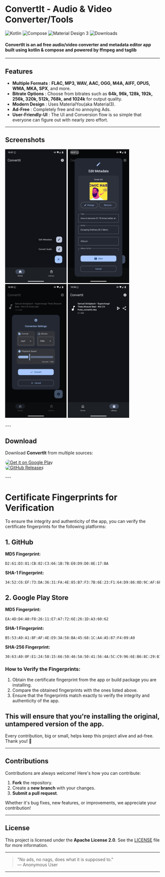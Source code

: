 # ConvertIt - Audio & Video Converter/Tools
![Kotlin](https://img.shields.io/badge/Kotlin-7F52FF?style=for-the-badge&logo=kotlin&logoColor=white)
![Compose](https://img.shields.io/badge/Jetpack_Compose-343434?style=for-the-badge&logo=jetpack-compose)
![Material Design 3](https://img.shields.io/badge/Material%203-4285F4?style=for-the-badge&logo=material-design&logoColor=white)
![Downloads](https://img.shields.io/github/downloads/TheByteArray/ConvertIt/total?style=for-the-badge&logo=download)

#### **ConvertIt** is an ad free audio/video converter and metadata editor app built using kotlin & compose and powered by ffmpeg and taglib
---

## Features
- **Multiple Formats** : **FLAC, MP3, WAV, AAC, OGG, M4A, AIFF, OPUS, WMA, MKA, SPX**, and more.
- **Bitrate Options** : Choose from bitrates such as **64k, 96k, 128k, 192k, 256k, 320k, 512k, 768k, and 1024k** for output quality.
- **Modern Design** : Uses MaterialYou(aka Material3).
- **Ad-Free** : Completely free and no annoying Ads.
- **User-Friendly-UI** : The UI and Conversion flow is so simple that everyone can figure out with nearly zero effort.

---

## Screenshots

<p align="left">
  <img src="images/image1.png" alt="Screenshot 1" width="200"/>
  <img src="images/image2.png" alt="Screenshot 2" width="200"/>
  <img src="images/image3.png" alt="Screenshot 3" width="200"/>
  <img src="images/image4.png" alt="Screenshot 3" width="200"/>
</p>
---

## Download

Download **ConvertIt** from multiple sources:

<p align="left">
  <a href="https://play.google.com/store/apps/details?id=com.nasahacker.convertit" target="_blank">
    <img alt="Get it on Google Play" style="border-radius:10px" src="https://img.shields.io/badge/Get%20it%20on-Google%20Play-4285F4?style=for-the-badge&logo=google-play&logoColor=white" width="200"/>
  </a>
  <br/>
  <a href="https://github.com/thebytearray/Convertit/releases" target="_blank">
    <img alt="GitHub Releases" style="border-radius:10px" src="https://img.shields.io/github/v/release/thebytearray/Convertit?style=for-the-badge&logo=github&logoColor=white" width="200"/>
  </a>
</p>
---

# Certificate Fingerprints for Verification

To ensure the integrity and authenticity of the app, you can verify the certificate fingerprints for the following platforms:

## 1. GitHub

**MD5 Fingerprint:**
```
D2:61:D3:81:CB:02:C3:66:1B:7B:E0:D9:D0:8E:17:BA
```
**SHA-1 Fingerprint:**
```
34:52:C6:EF:73:DA:36:31:FA:4E:85:B7:F3:7B:6E:23:F1:64:D9:86:0D:9C:AF:6F:F1:BB:95:DC:89:D3:CF:D4
```
## 2. Google Play Store

**MD5 Fingerprint:**
```
EA:4D:D4:A0:F8:26:11:E7:A7:72:6E:26:1D:A3:60:62
```
**SHA-1 Fingerprint:**
```
B5:53:A9:A1:8F:AF:4E:E9:3A:58:BA:45:68:1C:A4:A5:87:F4:09:A9
```
**SHA-256 Fingerprint:**
```
30:63:A9:0F:E1:24:58:15:66:50:46:5A:50:41:56:4A:5C:C9:96:6E:B6:8C:29:81:E0:FC:39:B6:A4:62:ED:41
```

### How to Verify the Fingerprints:
1. Obtain the certificate fingerprint from the app or build package you are installing.
2. Compare the obtained fingerprints with the ones listed above.
3. Ensure that the fingerprints match exactly to verify the integrity and authenticity of the app.

This will ensure that you're installing the original, untampered version of the app.
---

Every contribution, big or small, helps keep this project alive and ad-free. Thank you! 💖

---

## Contributions

Contributions are always welcome! Here's how you can contribute:
1. **Fork** the repository.
2. Create a **new branch** with your changes.
3. **Submit a pull request**.

Whether it's bug fixes, new features, or improvements, we appreciate your contribution!

---

## License

This project is licensed under the **Apache License 2.0**. See the [LICENSE](LICENSE) file for more information.

---

> "No ads, no nags, does what it is supposed to."  
> — Anonymous User

---
